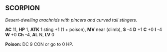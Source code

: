 ## SCORPION

_Desert-dwelling arachnids with pincers and curved tail stingers._

**AC** 11, **HP** 1, **ATK** 1 sting +1 (1 + poison), **MV** near (climb), **S** -4 **D** +1 **C** +0 **I** -4 **W** +0 **Ch** -4, **AL** N, **LV** 0

**Poison:** DC 9 CON or go to 0 HP.

